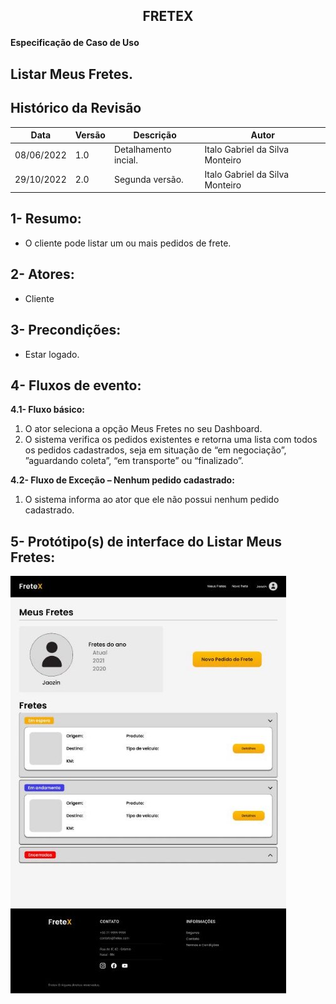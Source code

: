 ## <p align="center"> FRETEX </p>

**Especificação de Caso de Uso** 

## Listar Meus Fretes. 

## Histórico da Revisão

|**Data** |**Versão** |**Descrição** |**Autor** |
| - | - | - | - |
|08/06/2022 |1.0 |Detalhamento incial. |Italo Gabriel da Silva Monteiro |
|29/10/2022 |2.0 |Segunda versão. |Italo Gabriel da Silva Monteiro |

## 1- Resumo: 

  - O cliente pode listar um ou mais pedidos de frete. 

## 2- Atores:
  - Cliente 

## 3- Precondições: 

- Estar logado. 

## 4- Fluxos de evento: 
**4.1- Fluxo básico:** 

1. O ator seleciona a opção Meus Fretes no seu Dashboard. 
2. O sistema verifica os pedidos existentes e retorna uma lista com todos  os  pedidos  cadastrados,  seja  em  situação  de  “em  negociação”,  ”aguardando coleta”, “em transporte” ou “finalizado”. 

**4.2- Fluxo de Exceção – Nenhum pedido cadastrado:** 

  1.  O  sistema  informa  ao  ator  que  ele  não  possui  nenhum  pedido cadastrado. 

## 5- Protótipo(s) de interface do Listar Meus Fretes:

![](./interfaces/listarMeusFretes.jpeg)


